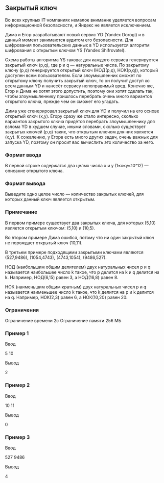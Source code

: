 ## Закрытый ключ

Во всех крупных IT-компаниях немалое внимание уделяется вопросам информационной безопасности, и Яндекс не является исключением.

Дима и Егор разрабатывают новый сервис YD (Yandex Dorogi) и в данный момент занимаются аудитом его безопасности. Для шифрования пользовательских данных в YD используется алгоритм шифрования с открытым ключом YS (Yandex Shifrovatel).

Схема работы алгоритма YS такова: для каждого сервиса генерируется закрытый ключ (p,q), где p и q — натуральные числа. По закрытому ключу (p,q) генерируется открытый ключ (НОД(p,q), НОК(p,q)), который доступен всем пользователям. Если злоумышленник сможет по открытому ключу получить закрытый ключ, то он получит доступ ко всем данным YD и нанесёт сервису непоправимый вред. Конечно же, Егор и Дима не хотят этого допустить, поэтому они хотят сделать так, чтобы злоумышленнику пришлось перебрать очень много вариантов открытого ключа, прежде чем он сможет его угадать.

Дима уже сгенерировал закрытый ключ для YD и получил на его основе открытый ключ (x,y). Егору сразу же стало интересно, сколько вариантов закрытого ключа придётся перебрать злоумышленнику для взлома YD в худшем случае, иными словами, сколько существует закрытых ключей (p,q) таких, что открытым ключом для них является (x,y). К сожалению, у Егора есть много других задач, очень важных для запуска YD, поэтому он просит вас вычислить это количество за него.

### Формат ввода

В первой строке содержатся два целых числа x и y (1≤x≤y≤10^12) — описание открытого ключа.

### Формат вывода

Выведите одно целое число — количество закрытых ключей, для которых данный ключ является открытым.

### Примечание

В первом примере существует два закрытых ключа, для которых (5,10) является открытым ключом: (5,10) и (10,5).

Во втором примере Дима ошибся, потому что ни один закрытый ключ не порождает открытый ключ (10,11).

В третьем примере подходящими закрытыми ключами являются (527,9486), (1054,4743), (4743,1054), (9486,527).

НОД (наибольшим общим делителем) двух натуральных чисел p и q называется наибольшее число k такое, что p делится на k и q делится на k. Например, НОД(6,15) равен 3, а НОД(16,8) равен 8.

НОК (наименьшим общим кратным) двух натуральных чисел p и q называется наименьшее число k такое, что k делится на p и k делится на q. Например, НОК(2,3) равен 6, а НОК(10,20) равен 20.

### Ограничения

Ограничение времени 2с
Ограничение памяти 256 МБ

### Пример 1

Ввод

5 10

Вывод

2

### Пример 2

Ввод

10 11

Вывод

0

### Пример 3

Ввод

527 9486

Вывод

4